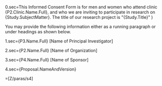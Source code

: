 0.sec=This Informed Consent Form is for men and women who attend clinic {P2.Clinic.Name.Full}, and who we are inviting to participate in research on {Study.SubjectMatter}. The title of our research project is "{Study.Title}" )

You may provide the following information either as a running paragraph or under headings as shown below.

1.sec={P3.Name.Full}
[Name of Principal Investigator]

2.sec={P2.Name.Full}
[Name of Organization]

3.sec={P4.Name.Full}
[Name of Sponsor]

4.sec={Proposal.NameAndVersion}

=[Z/paras/s4]

